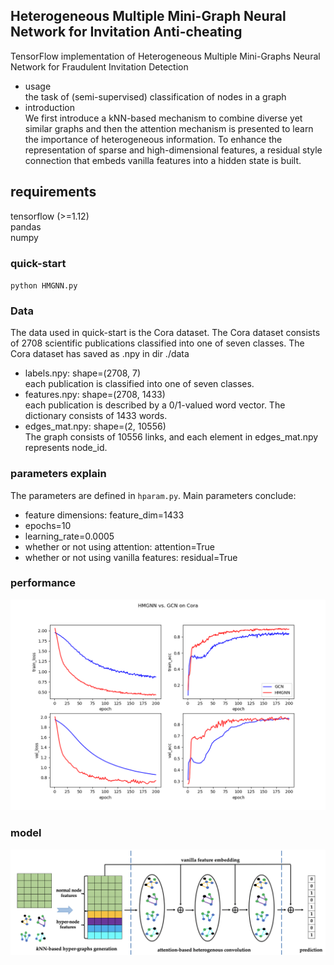 ## Heterogeneous Multiple Mini-Graph Neural Network for Invitation Anti-cheating
TensorFlow implementation of Heterogeneous Multiple Mini-Graphs Neural Network for Fraudulent Invitation Detection  
- usage  
the task of (semi-supervised) classification of nodes in a graph  
- introduction  
We first introduce a kNN-based mechanism to combine diverse yet similar graphs and then the attention mechanism is 
presented to learn the importance of heterogeneous information. To enhance the representation of sparse and 
high-dimensional features, a residual style connection that embeds vanilla features into a hidden state is built.

## requirements
tensorflow (>=1.12)  
pandas  
numpy

### quick-start
`python HMGNN.py`

### Data
The data used in quick-start is the Cora dataset.
The Cora dataset consists of 2708 scientific publications classified into one of seven classes.
The Cora dataset has saved as .npy in dir ./data

- labels.npy:    shape=(2708, 7)  
each publication is classified into one of seven classes.
- features.npy:  shape=(2708, 1433)  
each publication is described by a 0/1-valued word vector. The dictionary consists of 1433 words.
- edges_mat.npy: shape=(2, 10556)  
The graph consists of 10556 links, and each element in edges_mat.npy represents node_id.

### parameters explain
The parameters are defined in `hparam.py`. Main parameters conclude:
- feature dimensions: feature_dim=1433
- epochs=10
- learning_rate=0.0005
- whether or not using attention: attention=True
- whether or not using vanilla features: residual=True

### performance
![pic](./image/performance.png)

### model
![pic](./image/architecture.png)